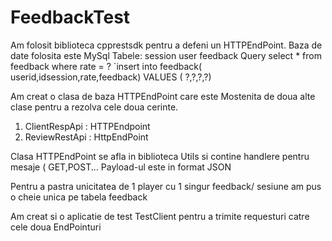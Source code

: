 # FeedbackTest

Am folosit biblioteca cpprestsdk pentru a defeni un HTTPEndPoint. 
Baza de date folosita este MySql
Tabele:
  session
  user
  feedback
 Query
  select * from feedback where rate = ?
  `insert into  feedback( userid,idsession,rate,feedback) VALUES ( ?,?,?,?)
  
Am creat o clasa de baza HTTPEndPoint care este Mostenita de doua alte clase pentru a rezolva cele doua cerinte.

1. ClientRespApi : HTTPEndpoint
2. ReviewRestApi : HttpEndPoint

Clasa HTTPEndPoint se afla in biblioteca Utils si contine handlere pentru mesaje ( GET,POST...
Payload-ul este in format JSON

Pentru a pastra unicitatea de 1 player cu 1 singur feedback/ sesiune am pus o cheie unica pe tabela feedback


Am creat si o aplicatie de test TestClient pentru a trimite requesturi catre cele doua EndPointuri
